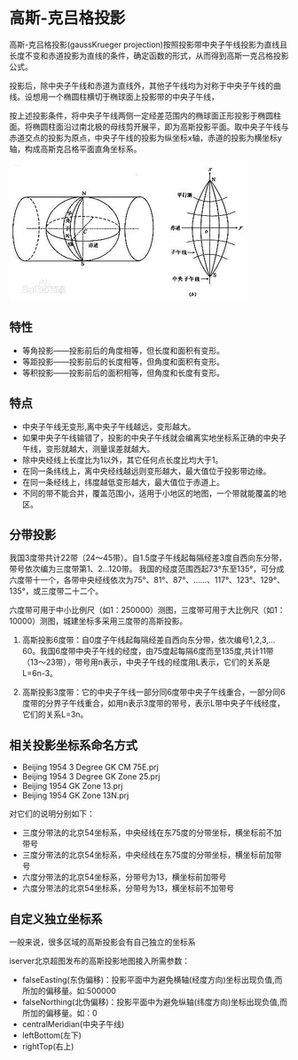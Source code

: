 #  高斯-克吕格投影
高斯-克吕格投影(gaussKrueger projection)按照投影带中央子午线投影为直线且长度不变和赤道投影为直线的条件，确定函数的形式，从而得到高斯一克吕格投影公式。

投影后，除中央子午线和赤道为直线外，其他子午线均为对称于中央子午线的曲线。设想用一个椭圆柱横切于椭球面上投影带的中央子午线，

按上述投影条件，将中央子午线两侧一定经差范围内的椭球面正形投影于椭圆柱面。将椭圆柱面沿过南北极的母线剪开展平，即为高斯投影平面。取中央子午线与赤道交点的投影为原点，中央子午线的投影为纵坐标x轴，赤道的投影为横坐标y轴，构成高斯克吕格平面直角坐标系。

![](../../assets/18.jpg "GaussKrueger投影示意图")

##  特性
- 等角投影——投影前后的角度相等，但长度和面积有变形。
- 等距投影——投影前后的长度相等，但角度和面积有变形。
- 等积投影——投影前后的面积相等，但角度和长度有变形。

##  特点
- 中央子午线无变形,离中央子午线越远，变形越大。
- 如果中央子午线输错了，投影的中央子午线就会编离实地坐标系正确的中央子午线，变形就越大，测量误差就越大。
- 除中央经线上长度比为1以外，其它任何点长度比均大于1。
- 在同一条纬线上，离中央经线越远则变形越大，最大值位于投影带边缘。
- 在同一条经线上，纬度越低变形越大，最大值位于赤道上。
- 不同的带不能合并，覆盖范围小，适用于小地区的地图，一个带就能覆盖的地区。

##  分带投影
我国3度带共计22带（24～45带）。自1.5度子午线起每隔经差3度自西向东分带，带号依次编为三度带第1、2…120带。 
我国的经度范围西起73°东至135°，可分成六度带十一个，各带中央经线依次为75°、81°、87°、……、117°、123°、129°、135°，或三度带二十二个。

六度带可用于中小比例尺（如1：250000）测图，三度带可用于大比例尺（如1：10000）测图，城建坐标多采用三度带的高斯投影。

1. 高斯投影6度带：自0度子午线起每隔经差自西向东分带，依次编号1,2,3,…60。我国6度带中央子午线的经度，由75度起每隔6度而至135度,共计11带（13～23带），带号用n表示，中央子午线的经度用L表示，它们的关系是L=6n-3。

2. 高斯投影3度带：它的中央子午线一部分同6度带中央子午线重合，一部分同6度带的分界子午线重合，如用n表示3度带的带号，表示L带中央子午线经度，它们的关系L=3n。

##  相关投影坐标系命名方式
- Beijing 1954 3 Degree GK CM 75E.prj
- Beijing 1954 3 Degree GK Zone 25.prj
- Beijing 1954 GK Zone 13.prj
- Beijing 1954 GK Zone 13N.prj

对它们的说明分别如下：
- 三度分带法的北京54坐标系，中央经线在东75度的分带坐标，横坐标前不加带号
- 三度分带法的北京54坐标系，中央经线在东75度的分带坐标，横坐标前加带号
- 六度分带法的北京54坐标系，分带号为13，横坐标前加带号
- 六度分带法的北京54坐标系，分带号为13，横坐标前不加带号

##  自定义独立坐标系
一般来说，很多区域的高斯投影会有自己独立的坐标系

iserver北京超图发布的高斯投影地图接入所需参数：
- falseEasting(东伪偏移)：投影平面中为避免横轴(经度方向)坐标出现负值,而所加的偏移量。如:500000
- falseNorthing(北伪偏移)：投影平面中为避免纵轴(纬度方向)坐标出现负值,而所加的偏移量。如：0
- centralMeridian(中央子午线)
- leftBottom(左下)
- rightTop(右上)